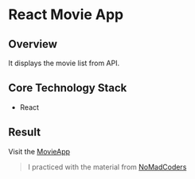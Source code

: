 # React Movie App
## Overview

It displays the movie list from API.

## Core Technology Stack

* React

## Result
Visit the [MovieApp](https://04wakeup.github.io/reactMovieApp/#/)
 
>I practiced with the material from [NoMadCoders](https://nomadcoders.co/)
